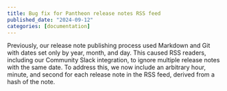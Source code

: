 ```yaml
---
title: Bug fix for Pantheon release notes RSS feed
published_date: "2024-09-12"
categories: [documentation]
---
```

Previously, our release note publishing process used Markdown and Git with dates set only by year, month, and day. This caused RSS readers, including our Community Slack integration, to ignore multiple release notes with the same date. To address this, we now include an arbitrary hour, minute, and second for each release note in the RSS feed, derived from a hash of the note.

